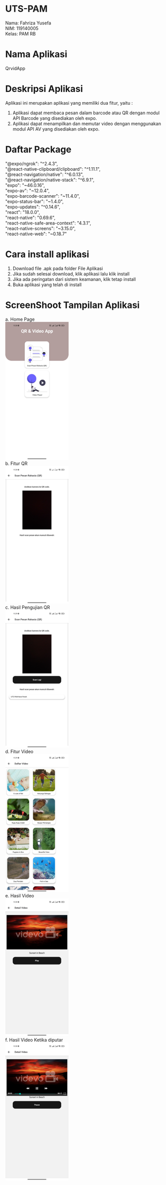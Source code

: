 # UTS-PAM

Nama: Fahriza Yusefa <br>
NIM: 119140005 <br>
Kelas: PAM RB <br>

# Nama Aplikasi
QrvidApp

# Deskripsi Aplikasi
Aplikasi ini merupakan aplikasi yang memiliki dua fitur, yaitu : 
1. Aplikasi dapat membaca pesan dalam barcode atau QR dengan modul API Barcode yang disediakan oleh expo.
2. Aplikasi dapat menampilkan dan memutar video dengan menggunakan modul API AV yang disediakan oleh expo.

# Daftar Package 

"@expo/ngrok": "^2.4.3", <br>
"@react-native-clipboard/clipboard": "^1.11.1", <br>
"@react-navigation/native": "^6.0.13", <br>
"@react-navigation/native-stack": "^6.9.1", <br>
"expo": "~46.0.16", <br>
"expo-av": "~12.0.4", <br>
"expo-barcode-scanner": "~11.4.0", <br>
"expo-status-bar": "~1.4.0", <br>
"expo-updates": "^0.14.6", <br>
"react": "18.0.0", <br>
"react-native": "0.69.6", <br>
"react-native-safe-area-context": "4.3.1", <br>
"react-native-screens": "~3.15.0", <br>
"react-native-web": "~0.18.7" <br>


# Cara install aplikasi

1. Download file .apk pada folder File Aplikasi
2. Jika sudah selesai download, klik aplikasi lalu klik install
3. Jika ada peringatan dari sistem keamanan, klik tetap install
4. Buka aplikasi yang telah di install

# ScreenShoot Tampilan Aplikasi
a. Home Page <br>
<img src="/File Aplikasi/HomePage.jpg" alt="Home Page" width="200" height="auto"> <br>
b. Fitur QR <br>
<img src="/File Aplikasi/FiturQR.jpg" alt="Fitur QR" width="200" height="auto"> <br>
c. Hasil Pengujian QR <br>
<img src="/File Aplikasi/HasilPengujianQR.jpg" alt="Hasil Pengujian QR" width="200" height="auto"> <br>
d. Fitur Video <br>
<img src="/File Aplikasi/FiturVideo.jpg" alt="Fitur Video" width="200" height="auto"> <br>
e. Hasil Video <br>
<img src="/File Aplikasi/HasilVideo.jpg" alt="Hasil Video" width="200" height="auto"> <br>
f. Hasil Video Ketika diputar <br>
<img src="/File Aplikasi/HasilVideoKetikaDiPutar.jpg" alt="Hasil Video Ketika diputar" width="200" height="auto"> <br>
